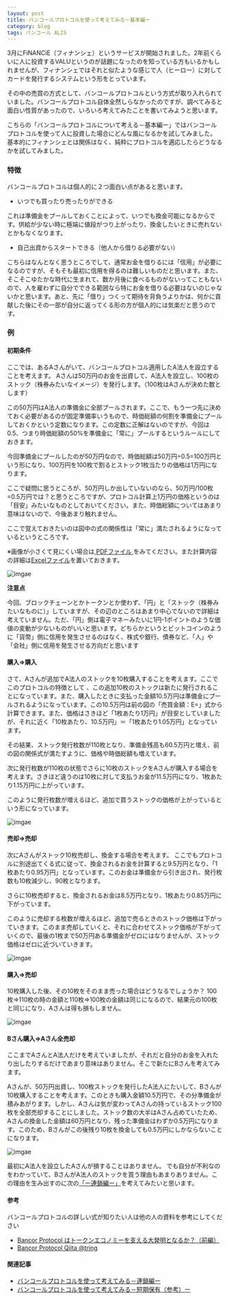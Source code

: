 ```yaml
---
layout: post
title: バンコールプロトコルを使って考えてみる－基本編ー
category: blog
tags: バンコール ALIS
---
```


3月にFiNANCiE（フィナンシェ）というサービスが開始されました。2年前くらいに人に投資するVALUというのが話題になったのを知っている方もいるかもしれませんが、フィナンシェではそれと似たような感じで人（ヒーロー）に対してカードを発行するシステムという形をとっています。

その中の売買の方式として、バンコールプロトコルという方式が取り入れられていました。バンコールプロトコル自体全然しらなかったのですが、調べてみると面白い性質があったので、いろいろ考えてみたことを書いてみようと思います。

こちらの「バンコールプロトコルについて考える－基本編ー」ではバンコールプロトコルを使って人に投資した場合にどんな風になるかを試してみました。
基本的にフィナンシェとは関係はなく、純粋にプロトコルを適応したらどうなるかを試してみました。

### 特徴

バンコールプロトコルは個人的に２つ面白い点があると思います。

* いつでも買ったり売ったりができる

これは準備金をプールしておくことによって、いつでも換金可能になるからです。供給が少ない時に極端に値段がつり上がったり、換金したいときに売れないとかもなくなります。


* 自己出資からスタートできる（他人から借りる必要がない）

こちらはなんとなく思うところでして、通常お金を借りるには「信用」が必要になるのですが、そもそも最初に信用を得るのは難しいものだと思います。また、そこそこゆたかな時代に生まれて、数か月後に食べるものがないってこともないので、人を雇わずに自分でできる範囲なら特にお金を借りる必要はないのじゃないかと思います。あと、先に「借り」つくって期待を背負うよりかは、何かに貢献した後にその一部が自分に返ってくる形の方が個人的には気楽だと思うのです。

### 例　

#### 初期条件

ここでは、あるAさんがいて、バンコールプロトコル適用したA法人を設立することを考えます。
Aさんは50万円のお金を出資して、A法人を設立し、100枚のストック（株券みたいなイメージ）を発行します。（100枚はAさんが決めた数とします）

この50万円はA法人の準備金に全部プールされます。ここで、もう一つ先に決めておく必要があるのが固定準備率いうもので、時価総額の何割を準備金にプールしておくかという定数になります。この定数に正解はないのですが、今回は0.5、つまり時価総額の50%を準備金に「常に」プールするというルールにしておきます。

今回準備金にプールしたのが50万円なので、時価総額は50万円÷0.5=100万円という形になり、100万円を100枚で割るとストック1枚当たりの価格は1万円になります。

ここで疑問に思うところが、50万円しか出していないのなら、50万円/100枚=0.5万円では？と思うところですが、プロトコル計算上1万円の価格というのは「目安」みたいなものとしておいてください。また、時価総額についてはあまり意味はないので、今後あまり触れません。

ここで覚えておきたいのは図中の式の関係性は「常に」満たされるようになっているというところです。

※画像が小さくて見にくい場合は<a href="/images/20190329-bancor.pdf" target="_blank"> PDFファイル </a>をみてください。また計算内容の詳細は<a href="/images/20190322-bancor.xlsx" target="_blank">Excelファイル</a>を置いておきます。


![imgae](/images/20190330-02.PNG)


**注意点**

今回、ブロックチェーンとかトークンとか使わず、「円」と「ストック（株券みたいなものに）」していますが、その辺のところはあまり中心でないので詳細は考えていません。ただ、「円」側は電子マネーみたいに1円-1ポイントのような価値の変動が少ないものがいいと思います。どちらかというとビットコインのように「貨幣」側に信用を発生させるのはなく、株式や銀行、債券など、「人」や「会社」側に信用を発生させる方向だと思います

#### 購入⇒購入

さて、Aさんが追加でA法人のストックを10枚購入することを考えます。ここでこのプロトコルの特徴として
、この追加10枚のストックは新たに発行されることになっています。また、購入したときに支払った金額10.5万円は準備金にプールされるようになっています。この10.5万円は前の図の「売買金額：E=」式から計算できます。また、価格はさきほど「1枚あたり1万円」が目安としていましたが、それに近く「10枚あたり、10.5万円」＝「1枚あたり1.05万円」となっています。

その結果、ストック発行枚数が110枚となり、準備金残高も60.5万円と増え、前の図の関係式が満たすように、価格や時価総額も増えています。

次に発行枚数が110枚の状態でさらに10枚のストックをAさんが購入する場合を考えます。さきほど違うのは10枚に対して支払うお金が11.5万円になり、1枚あたり1.15万円に上がっています。

このように発行枚数が増えるほど、追加で買うストックの価格が上がっているという形になっています。

![imgae](/images/20190330-03.PNG)

#### 売却⇒売却

次にAさんがストック10枚売却し、換金する場合を考えます。
ここでもプロトコルに別途出てくる式に従って、換金されるお金を計算すると9.5万円となり、「1枚あたり0.95万円」となっています。このお金は準備金から引き出され、発行枚数も10枚減少し、90枚となります。

さらに10枚売却すると、換金されるお金は8.5万円となり、1枚あたり0.85万円に下がっています。

このように売却する枚数が増えるほど、追加で売るときのストック価格は下がっていきます。このまま売却していくと、それに合わせてストック価格が下がっていくので、最後の1枚まで50万円ある準備金がゼロにはなりませんが、ストック価格はゼロに近づいていきます。

![imgae](/images/20190330-04.PNG)

#### 購入⇒売却

10枚購入した後、その10枚をそのまま売った場合はどうなるでしょうか？
100枚⇒110枚の時の金額と110枚⇒100枚の金額は同じになるので、結果元の100枚と同じになり、Aさんは得も損もしません。

![imgae](/images/20190330-05.PNG)


#### Bさん購入⇒Aさん全売却

ここまでAさんとA法人だけを考えていましたが、それだと自分のお金を入れたり出したりするだけであまり意味はありません。そこで新たにBさんを考えてみます。

Aさんが、50万円出資し、100枚ストックを発行したA法人にたいして、Bさんが10枚購入することを考えます。このときも購入金額10.5万円で、その分準備金が積みあがります。しかし、Aさんは気が変わってAさんの持っているストック100枚を全部売却することにしました。ストック数の大半はAさん占めていたため、Aさんの換金した金額は60万円となり、残った準備金はわずか0.5万円になります。このため、Bさんがこの後残り10枚を換金しても0.5万円にしかならないことになります。

![imgae](/images/20190330-06.PNG)

最初にA法人を設立したAさんが損することはありません。
でも自分が不利なのをわかっていて、BさんがA法人のストックを買う理由もあまりありません。この理由を生み出すのに次の[「ー連鎖編ー」](https://samacoba.github.io/20190330bancor2/)を考えてみたいと思います。



#### 参考
バンコールプロトコルの詳しい式が知りたい人は他の人の資料を参考にしてください

* [Bancor Protocol はトークンエコノミーを支える大発明となるか？（前編）](https://medium.com/@amachino/bancor-protocol-%E3%81%AF%E3%83%88%E3%83%BC%E3%82%AF%E3%83%B3%E3%82%A8%E3%82%B3%E3%83%8E%E3%83%9F%E3%83%BC%E3%82%92%E6%94%AF%E3%81%88%E3%82%8B%E5%A4%A7%E7%99%BA%E6%98%8E%E3%81%A8%E3%81%AA%E3%82%8B%E3%81%8B-%E5%89%8D%E7%B7%A8-9769b79f2bca)
* [Bancor Protocol Qiita @tring](https://qiita.com/tring/items/91aac5f740d0fb48e760)


#### 関連記事
* [バンコールプロトコルを使って考えてみる－連鎖編ー](https://samacoba.github.io/20190330bancor2/)
* [バンコールプロトコルを使って考えてみる－短期保有（参考）ー](https://samacoba.github.io/20190330bancor3/)


